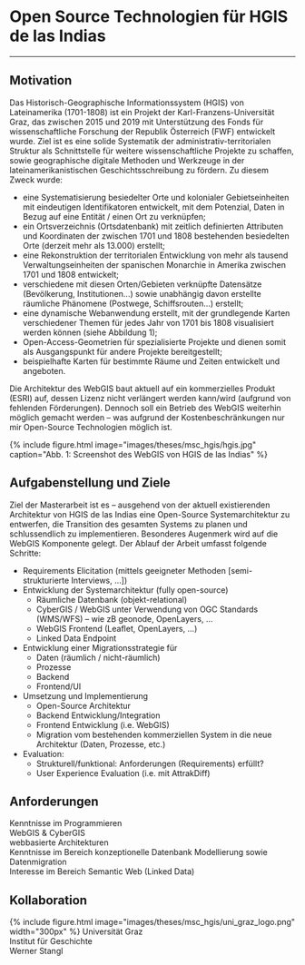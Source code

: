 # Open Source Technologien für HGIS de las Indias

---
## Motivation
Das Historisch-Geographische Informationssystem (HGIS) von Lateinamerika (1701-1808) ist ein Projekt der Karl-Franzens-Universität Graz, das zwischen 2015 und 2019 mit Unterstützung des Fonds für wissenschaftliche Forschung der Republik Österreich (FWF) entwickelt wurde. 
Ziel ist es eine solide Systematik der administrativ-territorialen Struktur als Schnittstelle für weitere wissenschaftliche Projekte zu schaffen, sowie geographische digitale Methoden und Werkzeuge in der lateinamerikanistischen Geschichtsschreibung zu fördern. Zu diesem Zweck wurde:
* eine Systematisierung besiedelter Orte und kolonialer Gebietseinheiten mit eindeutigen Identifikatoren entwickelt, mit dem Potenzial, Daten in Bezug auf eine Entität / einen Ort zu verknüpfen;
* ein Ortsverzeichnis (Ortsdatenbank) mit zeitlich definierten Attributen und Koordinaten der zwischen 1701 und 1808 bestehenden besiedelten Orte (derzeit mehr als 13.000) erstellt;
* eine Rekonstruktion der territorialen Entwicklung von mehr als tausend Verwaltungseinheiten der spanischen Monarchie in Amerika zwischen 1701 und 1808 entwickelt;
* verschiedene mit diesen Orten/Gebieten verknüpfte Datensätze (Bevölkerung, Institutionen...) sowie unabhängig davon erstellte räumliche Phänomene (Postwege, Schiffsrouten...) erstellt;
* eine dynamische Webanwendung erstellt, mit der grundlegende Karten verschiedener Themen für jedes Jahr von 1701 bis 1808 visualisiert werden können (siehe Abbildung 1);
* Open-Access-Geometrien für spezialisierte Projekte und dienen somit als Ausgangspunkt für andere Projekte bereitgestellt;
* beispielhafte Karten für bestimmte Räume und Zeiten entwickelt und angeboten.

Die Architektur des WebGIS baut aktuell auf ein kommerzielles Produkt (ESRI) auf, dessen Lizenz nicht verlängert werden kann/wird (aufgrund von fehlenden Förderungen). Dennoch soll ein Betrieb des WebGIS weiterhin möglich gemacht werden – was aufgrund der Kostenbeschränkungen nur mir Open-Source Technologien möglich ist. 

{% 
    include figure.html 
    image="images/theses/msc_hgis/hgis.jpg" 
    caption="Abb. 1: Screenshot des WebGIS von HGIS de las Indias"
%}

## Aufgabenstellung und Ziele
Ziel der Masterarbeit ist es – ausgehend von der aktuell existierenden Architektur von HGIS de las Indias eine Open-Source Systemarchitektur zu entwerfen, die Transition des gesamten Systems zu planen und schlussendlich zu implementieren. Besonderes Augenmerk wird auf die WebGIS Komponente gelegt. 
Der Ablauf der Arbeit umfasst folgende Schritte:
* Requirements Elicitation (mittels geeigneter Methoden [semi-strukturierte Interviews, …])
* Entwicklung der Systemarchitektur (fully open-source)
  * Räumliche Datenbank (objekt-relational)
  * CyberGIS / WebGIS unter Verwendung von OGC Standards (WMS/WFS) – wie zB geonode, OpenLayers, …
  * WebGIS Frontend (Leaflet, OpenLayers, …)
  * Linked Data Endpoint
* Entwicklung einer Migrationsstrategie für
  * Daten (räumlich / nicht-räumlich)
  * Prozesse
  * Backend
  * Frontend/UI
* Umsetzung und Implementierung 
  * Open-Source Architektur 
  * Backend Entwicklung/Integration
  * Frontend Entwicklung (i.e. WebGIS)
  * Migration vom bestehenden kommerziellen System in die neue Architektur (Daten, Prozesse, etc.)
* Evaluation: 
  * Strukturell/funktional: Anforderungen (Requirements) erfüllt?
  * User Experience Evaluation (i.e. mit AttrakDiff)


## Anforderungen 
Kenntnisse im Programmieren \
WebGIS & CyberGIS \
webbasierte Architekturen\
Kenntnisse im Bereich konzeptionelle Datenbank Modellierung sowie Datenmigration \
Interesse im Bereich Semantic Web (Linked Data) 


## Kollaboration
{% 
    include figure.html 
    image="images/theses/msc_hgis/uni_graz_logo.png" 
    width="300px" 
%}
Universität Graz \
Institut für Geschichte \
Werner Stangl


